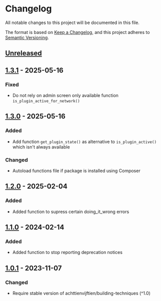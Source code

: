 # Changelog

All notable changes to this project will be documented in this file.

The format is based on [Keep a Changelog](https://keepachangelog.com/en/1.0.0/),
and this project adheres to [Semantic Versioning](https://semver.org/spec/v2.0.0.html).

## [Unreleased]

## [1.3.1] - 2025-05-16

### Fixed

- Do not rely on admin screen only available function `is_plugin_active_for_network()`

## [1.3.0] - 2025-05-16

### Added

- Add function `get_plugin_state()` as alternative to `is_plugin_active()` which isn't always available

### Changed

- Autoload functions file if package is installed using Composer

## [1.2.0] - 2025-02-04

### Added

- Added function to supress certain doing\_it\_wrong errors

## [1.1.0] - 2024-02-14

### Added

- Added function to stop reporting deprecation notices

## [1.0.1] - 2023-11-07

### Changed

- Require stable version of achttienvijftien/building-techniques (^1.0)

[unreleased]: https://github.com/achttienvijftien/wp-extras/compare/1.3.1...main

[1.3.1]: https://github.com/achttienvijftien/wp-extras/compare/1.3.0...1.3.1

[1.3.0]: https://github.com/achttienvijftien/wp-extras/compare/1.2.0...1.3.0

[1.2.0]: https://github.com/achttienvijftien/wp-extras/compare/1.1.0...1.2.0

[1.1.0]: https://github.com/achttienvijftien/wp-extras/compare/1.0.1...1.1.0

[1.0.1]: https://github.com/achttienvijftien/wp-extras/compare/1.0.0...1.0.1
